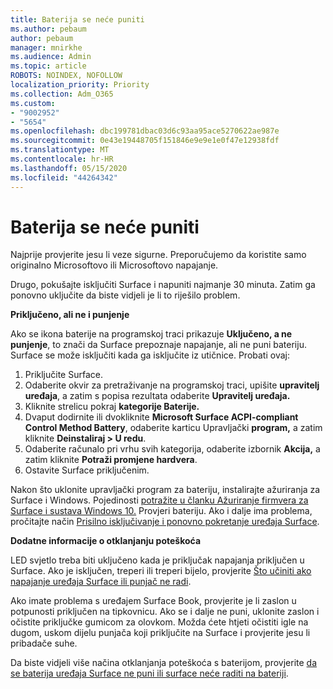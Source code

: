 ```yaml
---
title: Baterija se neće puniti
ms.author: pebaum
author: pebaum
manager: mnirkhe
ms.audience: Admin
ms.topic: article
ROBOTS: NOINDEX, NOFOLLOW
localization_priority: Priority
ms.collection: Adm_O365
ms.custom:
- "9002952"
- "5654"
ms.openlocfilehash: dbc199781dbac03d6c93aa95ace5270622ae987e
ms.sourcegitcommit: 0e43e19448705f151846e9e9e1e0f47e12938fdf
ms.translationtype: MT
ms.contentlocale: hr-HR
ms.lasthandoff: 05/15/2020
ms.locfileid: "44264342"
---
```

# <a name="battery-wont-charge"></a>Baterija se neće puniti

Najprije provjerite jesu li veze sigurne. Preporučujemo da koristite samo originalno Microsoftovo ili Microsoftovo napajanje.

Drugo, pokušajte isključiti Surface i napuniti najmanje 30 minuta. Zatim ga ponovno uključite da biste vidjeli je li to riješilo problem.

**Priključeno, ali ne i punjenje**

Ako se ikona baterije na programskoj traci prikazuje **Uključeno, a ne punjenje**, to znači da Surface prepoznaje napajanje, ali ne puni bateriju. Surface se može isključiti kada ga isključite iz utičnice. Probati ovaj:

1. Priključite Surface.
2. Odaberite okvir za pretraživanje na programskoj traci, upišite **upravitelj uređaja**, a zatim s popisa rezultata odaberite **Upravitelj uređaja.**
3. Kliknite strelicu pokraj **kategorije Baterije.**
4. Dvaput dodirnite ili dvokliknite **Microsoft Surface ACPI-compliant Control Method Battery**, odaberite karticu Upravljački **program,** a zatim kliknite **Deinstaliraj > U redu**.
5. Odaberite računalo pri vrhu svih kategorija, odaberite izbornik **Akcija,** a zatim kliknite **Potraži promjene hardvera**.
6. Ostavite Surface priključenim.

Nakon što uklonite upravljački program za bateriju, instalirajte ažuriranja za Surface i Windows. Pojedinosti [potražite u članku Ažuriranje firmvera za Surface i sustava Windows 10.](https://support.microsoft.com/help/4023505) Provjeri bateriju. Ako i dalje ima problema, pročitajte način [Prisilno isključivanje i ponovno pokretanje uređaja Surface](https://support.microsoft.com/help/4036280/surface-force-a-shut-down-and-restart-your-surface).

**Dodatne informacije o otklanjanju poteškoća**

LED svjetlo treba biti uključeno kada je priključak napajanja priključen u Surface. Ako je isključen, treperi ili treperi bijelo, provjerite [Što učiniti ako napajanje uređaja Surface ili punjač ne radi](https://support.microsoft.com/help/4484763/surface-fix-issues-with-your-power-supply). 

Ako imate problema s uređajem Surface Book, provjerite je li zaslon u potpunosti priključen na tipkovnicu. Ako se i dalje ne puni, uklonite zaslon i očistite priključke gumicom za olovkom. Možda ćete htjeti očistiti igle na dugom, uskom dijelu punjača koji priključite na Surface i provjerite jesu li pribadače suhe.

Da biste vidjeli više načina otklanjanja poteškoća s baterijom, provjerite [da se baterija uređaja Surface ne puni ili surface neće raditi na bateriji](https://support.microsoft.com/help/4023536/surface-surface-battery-wont-charge).
